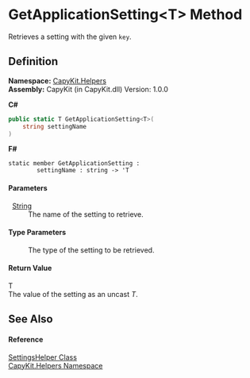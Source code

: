 # GetApplicationSetting&lt;T&gt; Method


Retrieves a setting with the given `key`.



## Definition
**Namespace:** <a href="N_CapyKit_Helpers.md">CapyKit.Helpers</a>  
**Assembly:** CapyKit (in CapyKit.dll) Version: 1.0.0

**C#**
``` C#
public static T GetApplicationSetting<T>(
	string settingName
)

```
**F#**
``` F#
static member GetApplicationSetting : 
        settingName : string -> 'T 
```



#### Parameters
<dl><dt>  <a href="https://learn.microsoft.com/dotnet/api/system.string" target="_blank" rel="noopener noreferrer">String</a></dt><dd>The name of the setting to retrieve.</dd></dl>

#### Type Parameters
<dl><dt /><dd>The type of the setting to be retrieved.</dd></dl>

#### Return Value
T  
The value of the setting as an uncast *T*.

## See Also


#### Reference
<a href="T_CapyKit_Helpers_SettingsHelper.md">SettingsHelper Class</a>  
<a href="N_CapyKit_Helpers.md">CapyKit.Helpers Namespace</a>  
